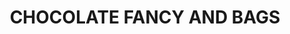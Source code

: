 ---
title: "CHOCOLATE FANCY AND BAGS"
url: /kasaragod/chocolate-fancy-and-bags/
shop: Taschen & Koffer
---